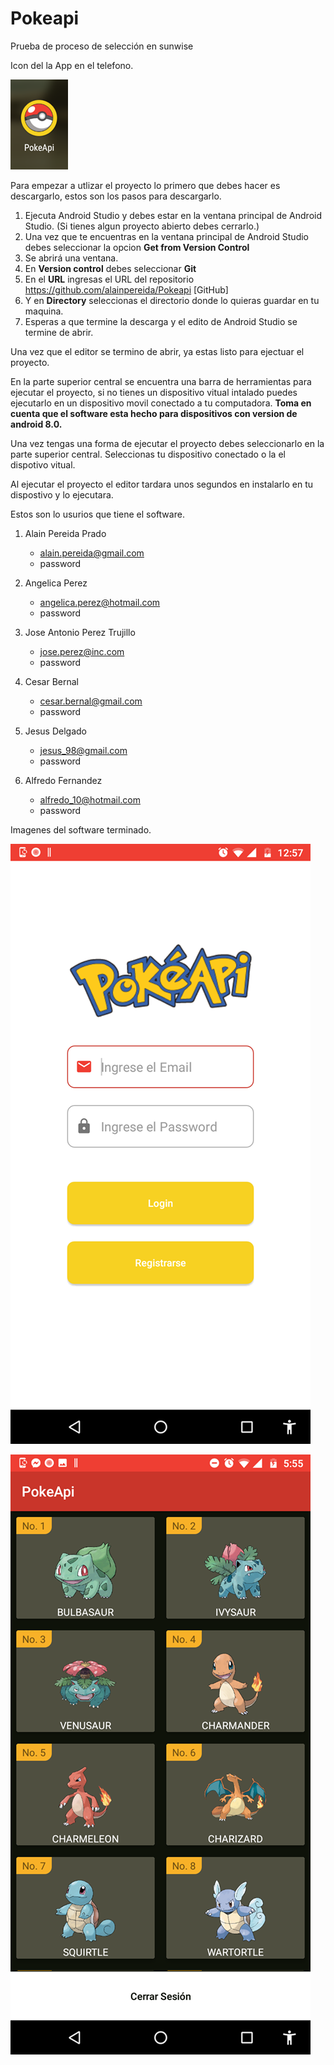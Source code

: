 # Pokeapi
Prueba de proceso de selección en sunwise

Icon del la App en el telefono.

![](images/iconView.png)

Para empezar a utlizar el proyecto lo primero que debes hacer es descargarlo, estos son los pasos para descargarlo.
1. Ejecuta Android Studio y debes estar en la ventana principal de Android Studio. (Si tienes algun proyecto abierto debes cerrarlo.)
1. Una vez que te encuentras en la ventana principal de Android Studio debes seleccionar la opcion **Get from Version Control**
1. Se abrirá una ventana.
1. En **Version control** debes seleccionar **Git**
1. En el **URL** ingresas el URL del repositorio https://github.com/alainpereida/Pokeapi [GitHub]
1. Y en **Directory** seleccionas el directorio donde lo quieras guardar en tu maquina.
1. Esperas a que termine la descarga y el edito de Android Studio se termine de abrir.

Una vez que el editor se termino de abrir, ya estas listo para ejectuar el proyecto. 

En la parte superior central se encuentra una barra de herramientas para ejecutar el proyecto, si no tienes un dispositivo vitual intalado puedes ejecutarlo en un 
dispositivo movil conectado a tu computadora. **Toma en cuenta que el software esta hecho para dispositivos con version de android 8.0.**

Una vez tengas una forma de ejecutar el proyecto debes seleccionarlo en la parte superior central. Seleccionas tu dispositivo conectado o la el dispotivo vitual.

Al ejecutar el proyecto el editor tardara unos segundos en instalarlo en tu dispostivo y lo ejecutara. 

Estos son lo usurios que tiene el software.
1. Alain Pereida Prado
   * alain.pereida@gmail.com
   * password
   
1. Angelica Perez
   * angelica.perez@hotmail.com
   * password

1. Jose Antonio Perez Trujillo
   * jose.perez@inc.com
   * password
   
1. Cesar Bernal
   * cesar.bernal@gmail.com
   * password
   
1. Jesus Delgado
   * jesus_98@gmail.com
   * password

1. Alfredo Fernandez
   * alfredo_10@hotmail.com
   * password

Imagenes del software terminado.

![](images/loginView.png)

![](images/mainView.png)

